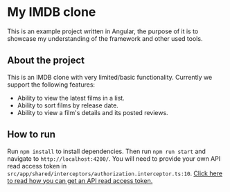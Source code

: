 # My IMDB clone

This is an example project written in Angular, the purpose of it is to showcase my understanding of the framework and other used tools.

## About the project

This is an IMDB clone with very limited/basic functionality. Currently we support the following features:

- Ability to view the latest films in a list.
- Ability to sort films by release date.
- Ability to view a film's details and its posted reviews.

## How to run

Run `npm install` to install dependencies. Then run `npm run start` and navigate to `http://localhost:4200/`. You will need to provide your own API read access token in `src/app/shared/interceptors/authorization.interceptor.ts:10`. [Click here to read how you can get an API read access token.](https://developers.themoviedb.org/3/getting-started/authentication)
